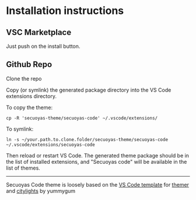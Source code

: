 
# Installation instructions 

## VSC Marketplace

Just push on the install button.

## Github Repo

Clone the repo

Copy (or symlink) the generated package directory into the VS Code extensions directory.

To copy the theme:

    cp -R 'secuoyas-theme/secuoyas-code' ~/.vscode/extensions/

To symlink:

    ln -s ~/your.path.to.clone.folder/secuoyas-theme/secuoyas-code ~/.vscode/extensions/secuoyas-code

Then reload or restart VS Code. The generated theme package should be in the list of installed extensions, and "Secuoyas code" will be available in the list of themes.

---- 

Secuoyas Code theme is loosely based on the [VS Code template](https://github.com/mjswensen/themer/tree/master/cli/packages/themer-vscode) for [themer](https://github.com/mjswensen/themer) and [citylights](http://citylights.xyz/) by yummygum